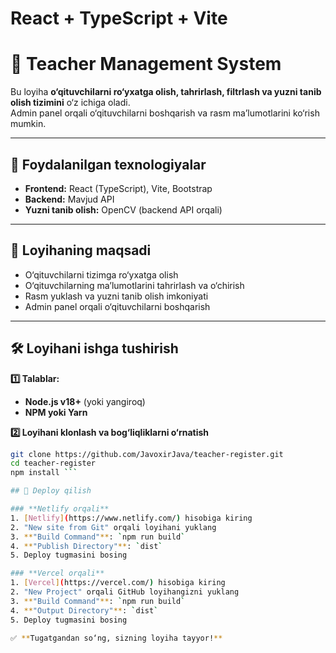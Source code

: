 # React + TypeScript + Vite

# 🏫 Teacher Management System

Bu loyiha **o‘qituvchilarni ro‘yxatga olish, tahrirlash, filtrlash va yuzni tanib olish tizimini** o‘z ichiga oladi.  
Admin panel orqali o‘qituvchilarni boshqarish va rasm ma’lumotlarini ko‘rish mumkin.

---

## 🚀 Foydalanilgan texnologiyalar

- **Frontend:** React (TypeScript), Vite, Bootstrap  
- **Backend:** Mavjud API
- **Yuzni tanib olish:** OpenCV (backend API orqali)  

---

## 🎯 Loyihaning maqsadi

- O‘qituvchilarni tizimga ro‘yxatga olish  
- O‘qituvchilarning ma’lumotlarini tahrirlash va o‘chirish  
- Rasm yuklash va yuzni tanib olish imkoniyati  
- Admin panel orqali o‘qituvchilarni boshqarish  

---

## 🛠 Loyihani ishga tushirish

**1️⃣ Talablar:**  
- **Node.js v18+** (yoki yangiroq)  
- **NPM yoki Yarn**  

**2️⃣ Loyihani klonlash va bog‘liqliklarni o‘rnatish**  
```bash
git clone https://github.com/JavoxirJava/teacher-register.git
cd teacher-register
npm install ```

## 🚀 Deploy qilish

### **Netlify orqali**
1. [Netlify](https://www.netlify.com/) hisobiga kiring  
2. "New site from Git" orqali loyihani yuklang  
3. **"Build Command"**: `npm run build`  
4. **"Publish Directory"**: `dist`  
5. Deploy tugmasini bosing  

### **Vercel orqali**
1. [Vercel](https://vercel.com/) hisobiga kiring  
2. "New Project" orqali GitHub loyihangizni yuklang  
3. **"Build Command"**: `npm run build`  
4. **"Output Directory"**: `dist`  
5. Deploy tugmasini bosing  

✅ **Tugatgandan so‘ng, sizning loyiha tayyor!**  
